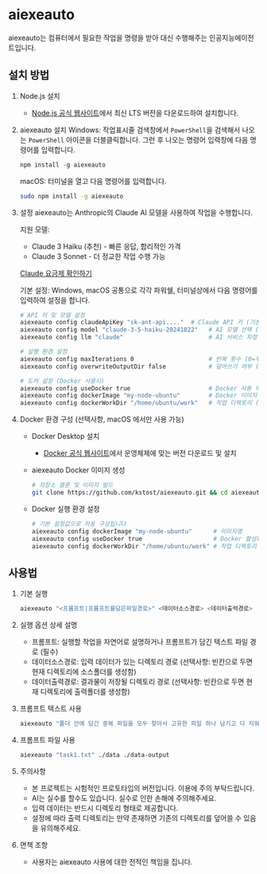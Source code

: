# aiexeauto

aiexeauto는 컴퓨터에서 필요한 작업을 명령을 받아 대신 수행해주는 인공지능에이전트입니다.

## 설치 방법

1. Node.js 설치
   - [Node.js 공식 웹사이트](https://nodejs.org/)에서 최신 LTS 버전을 다운로드하여 설치합니다.

2. aiexeauto 설치
   Windows:
   작업표시줄 검색창에서 `PowerShell`을 검색해서 나오는 `PowerShell` 아이콘을 더블클릭합니다.
   그런 후 나오는 명령어 입력창에 다음 명령어를 입력합니다.
   ```powershell
   npm install -g aiexeauto
   ```

   macOS:
   터미널을 열고 다음 명령어를 입력합니다.
   ```bash
   sudo npm install -g aiexeauto
   ```

3. 설정
   aiexeauto는 Anthropic의 Claude AI 모델을 사용하여 작업을 수행합니다.

   지원 모델:
   - Claude 3 Haiku (추천) - 빠른 응답, 합리적인 가격
   - Claude 3 Sonnet - 더 정교한 작업 수행 가능
   
   [Claude 요금제 확인하기](https://www.anthropic.com/pricing#anthropic-api)

   기본 설정:
   Windows, macOS 공통으로 각각 파워쉘, 터미널상에서 다음 명령어를 입력하여 설정을 합니다.
   ```bash
   # API 키 및 모델 설정
   aiexeauto config claudeApiKey "sk-ant-api...."  # Claude API 키 (기본값: "") https://console.anthropic.com/settings/keys 에서 발급가능
   aiexeauto config model "claude-3-5-haiku-20241022"   # AI 모델 선택 (기본값: "claude-3-5-haiku-20241022") haiku: claude-3-5-haiku-20241022, sonnet: claude-3-5-sonnet-20241022
   aiexeauto config llm "claude"                        # AI 서비스 지정 (기본값: "claude")

   # 실행 환경 설정
   aiexeauto config maxIterations 0                     # 반복 횟수 (0=무제한) (기본값: 0)
   aiexeauto config overwriteOutputDir false            # 덮어쓰기 여부 (false: 덮어쓰지 않음, true: 덮어씀) (기본값: false)

   # 도커 설정 (Docker 사용시)
   aiexeauto config useDocker true                      # Docker 사용 여부 (true: 사용, false: 사용안함) (기본값: false)
   aiexeauto config dockerImage "my-node-ubuntu"        # Docker 이미지 (기본값: "my-node-ubuntu")
   aiexeauto config dockerWorkDir "/home/ubuntu/work"   # 작업 디렉토리 (기본값: "/home/ubuntu/work")
   ```

4. Docker 환경 구성 (선택사항, macOS 에서만 사용 가능)
   - Docker Desktop 설치
     - [Docker 공식 웹사이트](https://www.docker.com/)에서 운영체제에 맞는 버전 다운로드 및 설치

   - aiexeauto Docker 이미지 생성
     ```bash
     # 저장소 클론 및 이미지 빌드
     git clone https://github.com/kstost/aiexeauto.git && cd aiexeauto/my-docker-app && docker build -t my-node-ubuntu . && docker images
     ```

   - Docker 실행 환경 설정
     ```bash
     # 기본 설정값으로 자동 구성됩니다
     aiexeauto config dockerImage "my-node-ubuntu"      # 이미지명
     aiexeauto config useDocker true                    # Docker 활성화
     aiexeauto config dockerWorkDir "/home/ubuntu/work" # 작업 디렉토리
     ```


## 사용법

1. 기본 실행
   ```bash
   aiexeauto "<프롬프트|프롬프트를담은파일경로>" <데이터소스경로> <데이터출력경로>
   ```

2. 실행 옵션 상세 설명
   - 프롬프트: 실행할 작업을 자연어로 설명하거나 프롬프트가 담긴 텍스트 파일 경로 (필수)
   - 데이터소스경로: 입력 데이터가 있는 디렉토리 경로 (선택사항: 빈칸으로 두면 현재 디렉토리에 소스폴더를 생성함)
   - 데이터출력경로: 결과물이 저장될 디렉토리 경로 (선택사항: 빈칸으로 두면 현재 디렉토리에 출력폴더를 생성함)

3. 프롬프트 텍스트 사용
   ```bash
   aiexeauto "폴더 안에 담긴 중복 파일을 모두 찾아서 고유한 파일 하나 남기고 다 지워줘." ./data ./data-output
   ```

4. 프롬프트 파일 사용
   ```bash
   aiexeauto "task1.txt" ./data ./data-output
   ```

5. 주의사항
   - 본 프로젝트는 시험적인 프로토타입의 버전입니다. 이용에 주의 부탁드립니다.
   - AI는 실수를 할수도 있습니다. 실수로 인한 손해에 주의해주세요.
   - 입력 데이터는 반드시 디렉토리 형태로 제공합니다.
   - 설정에 따라 출력 디렉토리는 만약 존재하면 기존의 디렉토리를 덮어쓸 수 있음을 유의해주세요.

6. 면책 조항
   - 사용자는 aiexeauto 사용에 대한 전적인 책임을 집니다.

